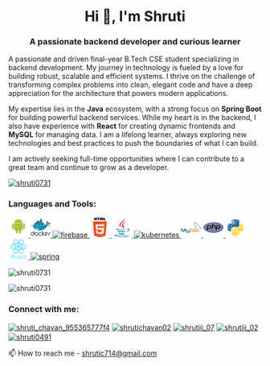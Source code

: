 

<h1 align="center">Hi 👋, I'm Shruti</h1>
<h3 align="center">A passionate backend developer and curious learner</h3>

A passionate and driven final-year B.Tech CSE student specializing in backend development. My journey in technology is fueled by a love for building robust, scalable and efficient systems. I thrive on the challenge of transforming complex problems into clean, elegant code and have a deep appreciation for the architecture that powers modern applications.

My expertise lies in the **Java** ecosystem, with a strong focus on **Spring Boot** for building powerful backend services. While my heart is in the backend, I also have experience with **React** for creating dynamic frontends and **MySQL** for managing data. I am a lifelong learner, always exploring new technologies and best practices to push the boundaries of what I can build.

I am actively seeking full-time opportunities where I can contribute to a great team and continue to grow as a developer.

<p align="left"> <a href="https://github.com/ryo-ma/github-profile-trophy"><img src="https://github-profile-trophy.vercel.app/?username=shruti0731" alt="shruti0731" /></a> </p>


<h3 align="left">Languages and Tools:</h3>
<p align="left"> <a href="https://developer.android.com" target="_blank" rel="noreferrer"> <img src="https://raw.githubusercontent.com/devicons/devicon/master/icons/android/android-original-wordmark.svg" alt="android" width="40" height="40"/> </a> <a href="https://www.docker.com/" target="_blank" rel="noreferrer"> <img src="https://raw.githubusercontent.com/devicons/devicon/master/icons/docker/docker-original-wordmark.svg" alt="docker" width="40" height="40"/> </a> <a href="https://firebase.google.com/" target="_blank" rel="noreferrer"> <img src="https://www.vectorlogo.zone/logos/firebase/firebase-icon.svg" alt="firebase" width="40" height="40"/> </a> <a href="https://www.w3.org/html/" target="_blank" rel="noreferrer"> <img src="https://raw.githubusercontent.com/devicons/devicon/master/icons/html5/html5-original-wordmark.svg" alt="html5" width="40" height="40"/> </a> <a href="https://www.java.com" target="_blank" rel="noreferrer"> <img src="https://raw.githubusercontent.com/devicons/devicon/master/icons/java/java-original.svg" alt="java" width="40" height="40"/> </a> <a href="https://kubernetes.io" target="_blank" rel="noreferrer"> <img src="https://www.vectorlogo.zone/logos/kubernetes/kubernetes-icon.svg" alt="kubernetes" width="40" height="40"/> </a> <a href="https://www.mysql.com/" target="_blank" rel="noreferrer"> <img src="https://raw.githubusercontent.com/devicons/devicon/master/icons/mysql/mysql-original-wordmark.svg" alt="mysql" width="40" height="40"/> </a> <a href="https://www.php.net" target="_blank" rel="noreferrer"> <img src="https://raw.githubusercontent.com/devicons/devicon/master/icons/php/php-original.svg" alt="php" width="40" height="40"/> </a> <a href="https://www.python.org" target="_blank" rel="noreferrer"> <img src="https://raw.githubusercontent.com/devicons/devicon/master/icons/python/python-original.svg" alt="python" width="40" height="40"/> </a> <a href="https://reactjs.org/" target="_blank" rel="noreferrer"> <img src="https://raw.githubusercontent.com/devicons/devicon/master/icons/react/react-original-wordmark.svg" alt="react" width="40" height="40"/> </a> <a href="https://spring.io/" target="_blank" rel="noreferrer"> <img src="https://www.vectorlogo.zone/logos/springio/springio-icon.svg" alt="spring" width="40" height="40"/> </a> </p>

<p><img align="center" src="https://github-readme-stats.vercel.app/api/top-langs?username=shruti0731&show_icons=true&locale=en&layout=compact" alt="shruti0731" /></p>

<p align="left"> <img src="https://komarev.com/ghpvc/?username=shruti0731&label=Profile%20views&color=0e75b6&style=flat" alt="shruti0731" /> </p>

<h3 align="left">Connect with me:</h3>
<p align="left">
<a href="https://dev.to/shruti_chavan_955365777f4" target="blank"><img align="center" src="https://raw.githubusercontent.com/rahuldkjain/github-profile-readme-generator/master/src/images/icons/Social/devto.svg" alt="shruti_chavan_955365777f4" height="30" width="40" /></a>
<a href="https://linkedin.com/in/shrutichavan02" target="blank"><img align="center" src="https://raw.githubusercontent.com/rahuldkjain/github-profile-readme-generator/master/src/images/icons/Social/linked-in-alt.svg" alt="shrutichavan02" height="30" width="40" /></a>
<a href="https://www.codechef.com/users/shrutiii_07" target="blank"><img align="center" src="https://cdn.jsdelivr.net/npm/simple-icons@3.1.0/icons/codechef.svg" alt="shrutiii_07" height="30" width="40" /></a>
<a href="https://www.leetcode.com/shrutiii_02" target="blank"><img align="center" src="https://raw.githubusercontent.com/rahuldkjain/github-profile-readme-generator/master/src/images/icons/Social/leet-code.svg" alt="shrutiii_02" height="30" width="40" /></a>
<a href="https://auth.geeksforgeeks.org/user/shruti0491" target="blank"><img align="center" src="https://raw.githubusercontent.com/rahuldkjain/github-profile-readme-generator/master/src/images/icons/Social/geeks-for-geeks.svg" alt="shruti0491" height="30" width="40" /></a>
</p>

📫 How to reach me - [shrutic714@gmail.com](shrutic714@gmail.com)
